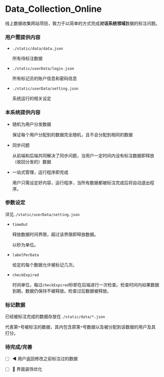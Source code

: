 # Data_Collection_Online
线上数据收集网站项目，致力于以简单的方式完成**对话系统领域**数据的标注问题。

### 用户需提供内容

- `./static/data/data.json`

  所有待标注数据

- `./static/userData/login.json`

  所有标记员的账户信息和密码信息

- `./static/userData/setting.json`

  系统运行的相关设定



### 本系统提供内容

- 随机为用户分发数据

  保证每个用户分配到的数据完全随机，且不会分配到相同的数据

- 同步问题

  从前端和后端共同解决了同步问题，当用户一定时间内没有标注数据即释放（收回分发的）数据

- 一站式管理，运行程序即完成

  用户只需设定好内容，运行程序，当所有数据都被标注完成后将自动退出程序。



### 参数设定

详见`./static/userData/setting.json`

- `timeOut`

  释放数据时间界限，超过该界限即释放数据。

  以秒为单位。

- `labelPerData`

  给定的每个数据允许被标记几次。

- `checkExpired`

  时间单位，每过`checkExpired`秒即在后端进行一次检查。检查时间内如果数据到期，数据仍保持不被释放。检查过后数据被释放。



### 标记数据

已经被标注完成的数据存放在`./static/data/*.json`

代表第`*`号被标注的数据，其内包含原第`*`号数据以及被分配到该数据的用户及其打分。



### 待完成/完善

- [ ] :arrow_backward: 用户返回修改之前标注过的数据
- [ ] :christmas_tree: 界面装饰优化

